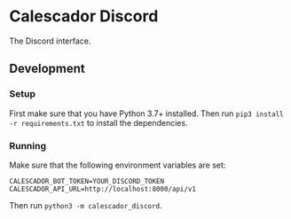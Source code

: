 # Calescador Discord
The Discord interface.

## Development

### Setup
First make sure that you have Python 3.7+ installed. Then run `pip3 install -r requirements.txt` to install the dependencies.

### Running
Make sure that the following environment variables are set:

```
CALESCADOR_BOT_TOKEN=YOUR_DISCORD_TOKEN
CALESCADOR_API_URL=http://localhost:8000/api/v1
```

Then run `python3 -m calescador_discord`.
